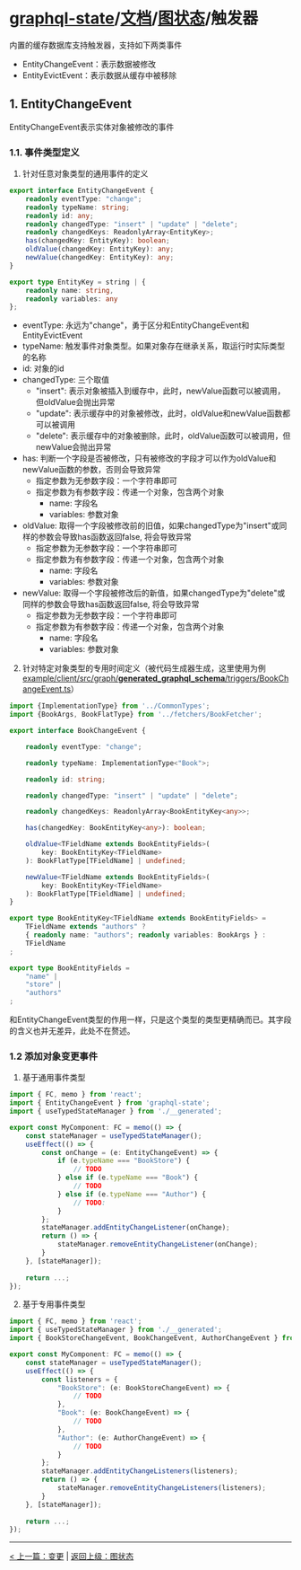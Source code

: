 # [graphql-state](https://github.com/babyfish-ct/graphql-state)/[文档](../README_zh_CN.md)/[图状态](./README_zh_CN.md)/触发器

内置的缓存数据库支持触发器，支持如下两类事件
- EntityChangeEvent：表示数据被修改
- EntityEvictEvent：表示数据从缓存中被移除

## 1. EntityChangeEvent

EntityChangeEvent表示实体对象被修改的事件

### 1.1. 事件类型定义

1. 针对任意对象类型的通用事件的定义
  ```ts
  export interface EntityChangeEvent {
      readonly eventType: "change";
      readonly typeName: string;
      readonly id: any;
      readonly changedType: "insert" | "update" | "delete";
      readonly changedKeys: ReadonlyArray<EntityKey>;
      has(changedKey: EntityKey): boolean;
      oldValue(changedKey: EntityKey): any;
      newValue(changedKey: EntityKey): any;
  }

  export type EntityKey = string | {
      readonly name: string,
      readonly variables: any
  };
  ```
  
- eventType: 永远为"change"，勇于区分和EntityChangeEvent和EntityEvictEvent
- typeName: 触发事件对象类型。如果对象存在继承关系，取运行时实际类型的名称
- id: 对象的id
- changedType: 三个取值
  - "insert": 表示对象被插入到缓存中，此时，newValue函数可以被调用，但oldValue会抛出异常
  - "update": 表示缓存中的对象被修改，此时，oldValue和newValue函数都可以被调用
  - "delete": 表示缓存中的对象被删除，此时，oldValue函数可以被调用，但newValue会抛出异常
- has: 判断一个字段是否被修改，只有被修改的字段才可以作为oldValue和newValue函数的参数，否则会导致异常
  - 指定参数为无参数字段：一个字符串即可
  - 指定参数为有参数字段：传递一个对象，包含两个对象
    - name: 字段名
    - variables: 参数对象
- oldValue: 取得一个字段被修改前的旧值，如果changedType为"insert"或同样的参数会导致has函数返回false, 将会导致异常
  - 指定参数为无参数字段：一个字符串即可
  - 指定参数为有参数字段：传递一个对象，包含两个对象
    - name: 字段名
    - variables: 参数对象
- newValue: 取得一个字段被修改后的新值，如果changedType为"delete"或同样的参数会导致has函数返回false, 将会导致异常
  - 指定参数为无参数字段：一个字符串即可
  - 指定参数为有参数字段：传递一个对象，包含两个对象
    - name: 字段名
    - variables: 参数对象
 
2. 针对特定对象类型的专用时间定义（被代码生成器生成，这里使用为例[example/client/src/graph/__generated_graphql_schema__/triggers/BookChangeEvent.ts](https://github.com/babyfish-ct/graphql-state/blob/master/example/client/src/graph/__generated_graphql_schema__/triggers/BookChangeEvent.ts)）
```ts
import {ImplementationType} from '../CommonTypes';
import {BookArgs, BookFlatType} from '../fetchers/BookFetcher';

export interface BookChangeEvent {

    readonly eventType: "change";

    readonly typeName: ImplementationType<"Book">;

    readonly id: string;

    readonly changedType: "insert" | "update" | "delete";

    readonly changedKeys: ReadonlyArray<BookEntityKey<any>>;

    has(changedKey: BookEntityKey<any>): boolean;

    oldValue<TFieldName extends BookEntityFields>(
        key: BookEntityKey<TFieldName>
    ): BookFlatType[TFieldName] | undefined;

    newValue<TFieldName extends BookEntityFields>(
        key: BookEntityKey<TFieldName>
    ): BookFlatType[TFieldName] | undefined;
}

export type BookEntityKey<TFieldName extends BookEntityFields> = 
    TFieldName extends "authors" ? 
    { readonly name: "authors"; readonly variables: BookArgs } : 
    TFieldName
;

export type BookEntityFields = 
    "name" | 
    "store" | 
    "authors"
;
```
和EntityChangeEvent类型的作用一样，只是这个类型的类型更精确而已。其字段的含义也并无差异，此处不在赘述。

### 1.2 添加对象变更事件

1. 基于通用事件类型

```ts
import { FC, memo } from 'react';
import { EntityChangeEvent } from 'graphql-state';
import { useTypedStateManager } from './__generated';

export const MyComponent: FC = memo(() => {
    const stateManager = useTypedStateManager();
    useEffect(() => {
        const onChange = (e: EntityChangeEvent) => {
            if (e.typeName === "BookStore") {
                // TODO
            } else if (e.typeName === "Book") {
                // TODO
            } else if (e.typeName === "Author") {
                // TODO:
            }
        };
        stateManager.addEntityChangeListener(onChange);
        return () => {
            stateManager.removeEntityChangeListener(onChange);
        }
    }, [stateManager]);
    
    return ...;
});
```

2. 基于专用事件类型

```ts
import { FC, memo } from 'react';
import { useTypedStateManager } from './__generated';
import { BookStoreChangeEvent, BookChangeEvent, AuthorChangeEvent } from './__generated/triggers';

export const MyComponent: FC = memo(() => {
    const stateManager = useTypedStateManager();
    useEffect(() => {
        const listeners = {
            "BookStore": (e: BookStoreChangeEvent) => {
                // TODO
            },
            "Book": (e: BookChangeEvent) => {
                // TODO
            },
            "Author": (e: AuthorChangeEvent) => {
                // TODO
            }
        };
        stateManager.addEntityChangeListeners(listeners);
        return () => {
            stateManager.removeEntityChangeListeners(listeners);
        }
    }, [stateManager]);
    
    return ...;
});


```

----------
[< 上一篇：变更](./mutation/README_zh_CN.md) | [返回上级：图状态](./README_zh_CN.md)
